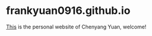# frankyuan0916.github.io
[This](https://frankyuan0916.github.io/) is the personal website of Chenyang Yuan, welcome!
